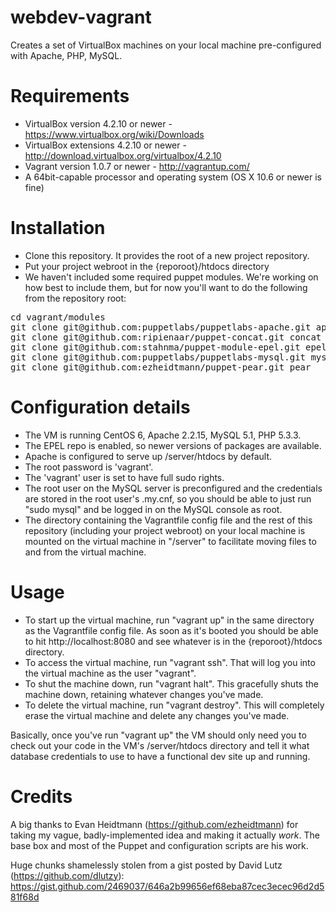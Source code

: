 webdev-vagrant
==============

Creates a set of VirtualBox machines on your local machine pre-configured with Apache, PHP, MySQL.

Requirements
==============

* VirtualBox version 4.2.10 or newer - https://www.virtualbox.org/wiki/Downloads
* VirtualBox extensions 4.2.10 or newer - http://download.virtualbox.org/virtualbox/4.2.10
* Vagrant version 1.0.7 or newer - http://vagrantup.com/
* A 64bit-capable processor and operating system (OS X 10.6 or newer is fine)

Installation
=============

* Clone this repository.  It provides the root of a new project repository.
* Put your project webroot in the {reporoot}/htdocs directory
* We haven't included some required puppet modules.  We're working on how best to include them, but for now you'll want to do the following from the repository root:
<pre>
cd vagrant/modules
git clone git@github.com:puppetlabs/puppetlabs-apache.git apache
git clone git@github.com:ripienaar/puppet-concat.git concat
git clone git@github.com:stahnma/puppet-module-epel.git epel
git clone git@github.com:puppetlabs/puppetlabs-mysql.git mysql
git clone git@github.com:ezheidtmann/puppet-pear.git pear
</pre>

Configuration details
==============

* The VM is running CentOS 6, Apache 2.2.15, MySQL 5.1, PHP 5.3.3.
* The EPEL repo is enabled, so newer versions of packages are available.
* Apache is configured to serve up /server/htdocs by default.
* The root password is 'vagrant'.
* The 'vagrant' user is set to have full sudo rights.
* The root user on the MySQL server is preconfigured and the credentials are stored in the root user's .my.cnf, so you should be able to just run "sudo mysql" and be logged in on the MySQL console as root.
* The directory containing the Vagrantfile config file and the rest of this repository (including your project webroot) on your local machine is mounted on the virtual machine in "/server" to facilitate moving files to and from the virtual machine.

Usage
==============

* To start up the virtual machine, run "vagrant up" in the same directory as the Vagrantfile config file. As soon as it's booted you should be able to hit http://localhost:8080 and see whatever is in the {reporoot}/htdocs directory.
* To access the virtual machine, run "vagrant ssh".  That will log you into the virtual machine as the user "vagrant".
* To shut the machine down, run "vagrant halt".  This gracefully shuts the machine down, retaining whatever changes you've made.
* To delete the virtual machine, run "vagrant destroy".  This will completely erase the virtual machine and delete any changes you've made.

Basically, once you've run "vagrant up" the VM should only need you to check out your code in the VM's /server/htdocs directory and tell it what database credentials to use to have a functional dev site up and running.

Credits
==============
A big thanks to Evan Heidtmann (https://github.com/ezheidtmann) for taking my vague, badly-implemented idea and making it actually *work*.  The base box and most of the Puppet and configuration scripts are his work.

Huge chunks shamelessly stolen from a gist posted by David Lutz (https://github.com/dlutzy): https://gist.github.com/2469037/646a2b99656ef68eba87cec3ecec96d2d581f68d
